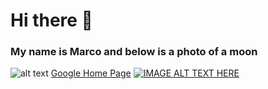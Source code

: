 # Hi there 👋 
### My name is Marco and below is a photo of a moon 





![alt text](https://d.newsweek.com/en/full/520858/supermoon-moon-smartphone-photo-picture.jpg?w=1600&h=1200&q=88&f=ee2b0e8d2fcaeb2fb7313f07712a2440)
[Google Home Page](https://www.google.com "Google's Homepage")
[![IMAGE ALT TEXT HERE](http://img.youtube.com/vi/YOUTUBE_VIDEO_ID_HERE/0.jpg)](http://www.youtube.com/watch?v=YOUTUBE_VIDEO_ID_HERE)


